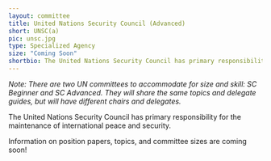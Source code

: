 ```yaml
---
layout: committee
title: United Nations Security Council (Advanced)
short: UNSC(a)
pic: unsc.jpg
type: Specialized Agency
size: "Coming Soon"
shortbio: The United Nations Security Council has primary responsibility for the maintenance of international peace and security.
---
```


*Note: There are two UN committees to accommodate for size and skill: SC Beginner and SC Advanced. They will share the same topics and delegate guides, but will have different chairs and delegates.*

The United Nations Security Council has primary responsibility for the maintenance of international peace and security.

Information on position papers, topics, and committee sizes are coming soon!
